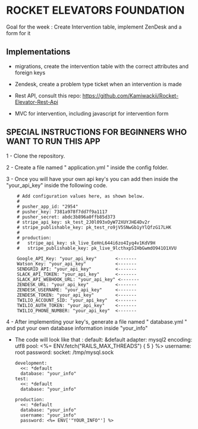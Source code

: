 # ROCKET ELEVATORS FOUNDATION

  Goal for the week : Create Intervention table, implement ZenDesk and a form for it

## Implementations 
  - migrations, create the intervention table with the correct attributes and foreign keys

  - Zendesk, create a problem type ticket when an intervention is made

  - Rest API, consult this repo: https://github.com/Kamiwackii/Rocket-Elevator-Rest-Api

  - MVC for intervention, including javascript for intervention form 


  ## SPECIAL INSTRUCTIONS FOR BEGINNERS WHO WANT TO RUN THIS APP

  1 - Clone the repository.

  2 - Create a file named " application.yml " inside the config folder.

  3 - Once you will have your own api key's you can add then inside the "your_api_key" inside the following code.


        # Add configuration values here, as shown below.
        #
        # pusher_app_id: "2954"
        # pusher_key: 7381a978f7dd7f9a1117
        # pusher_secret: abdc3b896a0ffb85d373
        # stripe_api_key: sk_test_2J0l093xOyW72XUYJHE4Dv2r
        # stripe_publishable_key: pk_test_ro9jV5SNwGb1yYlQfzG17LHK
        #
        # production:
        #   stripe_api_key: sk_live_EeHnL644i6zo4Iyq4v1KdV9H
        #   stripe_publishable_key: pk_live_9lcthxpSIHbGwmdO941O1XVU

        Google_API_Key: "your_api_key"       <-------
        Watson_Key: "your_api_key"           <-------
        SENDGRID_API: "your_api_key"         <-------
        SLACK_API_TOKEN: "your_api_key"      <-------
        SLACK_API_WEBHOOK_URL: "your_api_key" <-------
        ZENDESK_URL: "your_api_key"          <-------
        ZENDESK_USERNAME: "your_api_key"     <-------
        ZENDESK_TOKEN: "your_api_key"        <-------
        TWILIO_ACCOUNT_SID: "your_api_key"   <-------
        TWILIO_AUTH_TOKEN: "your_api_key"    <-------
        TWILIO_PHONE_NUMBER: "your_api_key"  <-------


  4 - After implementing your key's, generate a file named " database.yml " and put your own database information inside "your_info"

  - The code will look like that : 
        default: &default
          adapter: mysql2
          encoding: utf8
          pool: <%= ENV.fetch("RAILS_MAX_THREADS") { 5 } %>
          username: root
          password:
          socket: /tmp/mysql.sock

        development:
          <<: *default
          database: "your_info"
        test:
          <<: *default
          database: "your_info"

        production:
          <<: *default
          database: "your_info"
          username: "your_info"
          password: <%= ENV['"YOUR_INFO"'] %>

  
